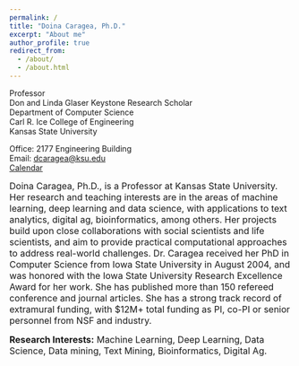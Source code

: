 ```yaml
---
permalink: /
title: "Doina Caragea, Ph.D."
excerpt: "About me"
author_profile: true
redirect_from: 
  - /about/
  - /about.html
---
```


Professor \
Don and Linda Glaser Keystone Research Scholar \
Department of Computer Science \
Carl R. Ice College of Engineering \
Kansas State University 

Office: 2177 Engineering Building \
Email: dcaragea@ksu.edu \
[Calendar](https://outlook.office365.com/calendar/published/a4b87dc8415744728a2c6f39540d434c@ksu.edu/254f0543c519472a8951e373d60067ce11004609704671248059/calendar.html)


<font size = "3">Doina Caragea, Ph.D., is a Professor at Kansas State University. Her research and teaching interests are in the areas of machine learning, deep learning and data science, with applications to text analytics, digital ag, bioinformatics, among others. Her projects build upon close collaborations with social scientists and life scientists, and aim to provide practical computational approaches to address real-world challenges. Dr. Caragea received her PhD in Computer Science from Iowa State University in August 2004, and was honored with the Iowa State University Research Excellence Award for her work. She has published more than 150 refereed conference and journal articles. She has a strong track record of extramural funding, with $12M+ total funding as PI, co-PI or senior personnel from NSF and industry.</font>


<font size = "3">**Research Interests:** Machine Learning, Deep Learning, Data Science, Data mining, Text Mining,  Bioinformatics, Digital Ag.</font>

